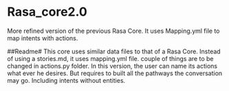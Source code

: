 # Rasa_core2.0
More refined version of the previous Rasa Core. It uses Mapping.yml file to map intents with actions.

##Readme#
This core uses similar data files to that of a Rasa Core. Instead of using a stories.md, it uses mapping.yml file. couple of things are to be changed in actions.py
folder.
In this version, the user can name its actions what ever he desires. But requires to built all the pathways the conversation may go. Including intents without entities.
